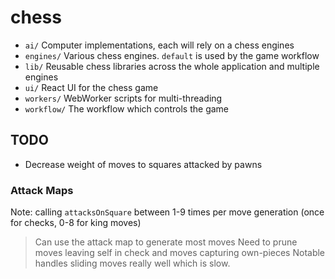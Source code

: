 # chess

- `ai/` Computer implementations, each will rely on a chess engines
- `engines/` Various chess engines. `default` is used by the game workflow
- `lib/` Reusable chess libraries across the whole application and multiple engines
- `ui/` React UI for the chess game
- `workers/` WebWorker scripts for multi-threading
- `workflow/` The workflow which controls the game

## TODO

- Decrease weight of moves to squares attacked by pawns

### Attack Maps

Note: calling `attacksOnSquare` between 1-9 times per move generation (once for checks, 0-8 for king moves)

> Can use the attack map to generate most moves
  > Need to prune moves leaving self in check and moves capturing own-pieces
  > Notable handles sliding moves really well which is slow.
